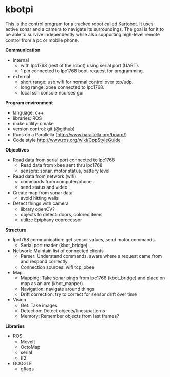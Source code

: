 kbotpi
======

This is the control program for a tracked robot called Kartobot. 
It uses active sonar and a camera to navigate its surroundings.
The goal is for it to be able to survive independently while also 
supporting high-level remote control from a pc or mobile phone.

**Communication**
* internal
  * with lpc1768 (rest of the robot) using serial port (UART).
  * 1 pin connected to lpc1768 boot-request for programming.
* external
  * short range: usb wifi for normal control over tcp/udp.
  * long range: xbee connected to lpc1768.
  * local ssh console ncurses gui

**Program environment**
* language: c++
* libraries: ROS
* make utility: cmake
* version control: git (@github)
* Runs on a Parallella (http://www.parallella.org/board/)
* Code style http://www.ros.org/wiki/CppStyleGuide

**Objectives**
* Read data from serial port connected to lpc1768
  * Read data from xbee sent thru lpc1768
  * sensors: sonar, motor status, battery level
* Read data from network (wifi)
  * commands from computer/phone
  * send status and video
* Create map from sonar data
  * avoid hitting walls
* Detect things with camera
  * library openCV?
  * objects to detect: doors, colored items
  * utilize Epiphany coprocessor

**Structure**
* lpc1768 communication: get sensor values, send motor commands
  * Serial port reader (kbot\_bridge)
* Network: Maintain list of connected clients
  * Parser: Understand commands. aware where a request came from and respond correctly
  * Connection sources: wifi tcp, xbee
* Map
  * Mapping: Take sonar pings from lpc1768 (kbot\_bridge) and place on map as an arc (kbot\_mapper)
  * Navigation: navigate around things
  * Drift correction: try to correct for sensor drift over time
* Vision
  * Get: Take images
  * Detection: Detect objects/lines/patterns
  * Memory: Remember objects from last frames?

**Libraries**
* ROS
    * MoveIt
    * OctoMap
    * serial
    * tf2
* GOOGLE
    * gflags
